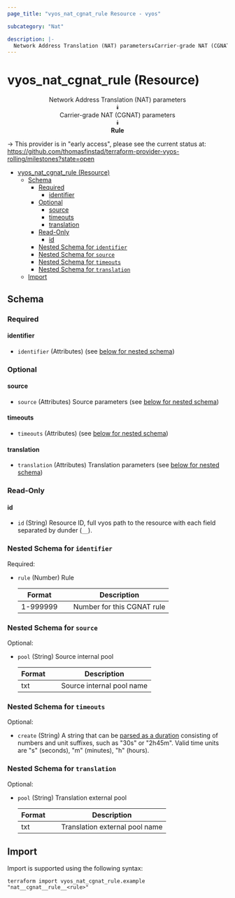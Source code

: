 ```yaml
---
page_title: "vyos_nat_cgnat_rule Resource - vyos"

subcategory: "Nat"

description: |-
  Network Address Translation (NAT) parameters⯯Carrier-grade NAT (CGNAT) parameters⯯Rule
---
```


# vyos_nat_cgnat_rule (Resource)
<center>

Network Address Translation (NAT) parameters  
⯯  
Carrier-grade NAT (CGNAT) parameters  
⯯  
**Rule**


</center>

-> This provider is in "early access", please see the current status at: https://github.com/thomasfinstad/terraform-provider-vyos-rolling/milestones?state=open

<!--TOC-->

- [vyos_nat_cgnat_rule (Resource)](#vyos_nat_cgnat_rule-resource)
  - [Schema](#schema)
    - [Required](#required)
      - [identifier](#identifier)
    - [Optional](#optional)
      - [source](#source)
      - [timeouts](#timeouts)
      - [translation](#translation)
    - [Read-Only](#read-only)
      - [id](#id)
    - [Nested Schema for `identifier`](#nested-schema-for-identifier)
    - [Nested Schema for `source`](#nested-schema-for-source)
    - [Nested Schema for `timeouts`](#nested-schema-for-timeouts)
    - [Nested Schema for `translation`](#nested-schema-for-translation)
  - [Import](#import)

<!--TOC-->

<!-- schema generated by tfplugindocs -->
## Schema

### Required

#### identifier
- `identifier` (Attributes) (see [below for nested schema](#nestedatt--identifier))

### Optional

#### source
- `source` (Attributes) Source parameters (see [below for nested schema](#nestedatt--source))
#### timeouts
- `timeouts` (Attributes) (see [below for nested schema](#nestedatt--timeouts))
#### translation
- `translation` (Attributes) Translation parameters (see [below for nested schema](#nestedatt--translation))

### Read-Only

#### id
- `id` (String) Resource ID, full vyos path to the resource with each field separated by dunder (`__`).

<a id="nestedatt--identifier"></a>
### Nested Schema for `identifier`

Required:

- `rule` (Number) Rule

    |  Format    &emsp;|  Description                 |
    |------------|------------------------------|
    |  1-999999  &emsp;|  Number for this CGNAT rule  |


<a id="nestedatt--source"></a>
### Nested Schema for `source`

Optional:

- `pool` (String) Source internal pool

    |  Format  &emsp;|  Description                |
    |----------|-----------------------------|
    |  txt     &emsp;|  Source internal pool name  |


<a id="nestedatt--timeouts"></a>
### Nested Schema for `timeouts`

Optional:

- `create` (String) A string that can be [parsed as a duration](https://pkg.go.dev/time#ParseDuration) consisting of numbers and unit suffixes, such as &#34;30s&#34; or &#34;2h45m&#34;. Valid time units are &#34;s&#34; (seconds), &#34;m&#34; (minutes), &#34;h&#34; (hours).


<a id="nestedatt--translation"></a>
### Nested Schema for `translation`

Optional:

- `pool` (String) Translation external pool

    |  Format  &emsp;|  Description                     |
    |----------|----------------------------------|
    |  txt     &emsp;|  Translation external pool name  |

## Import

Import is supported using the following syntax:

```shell
terraform import vyos_nat_cgnat_rule.example "nat__cgnat__rule__<rule>"
```
